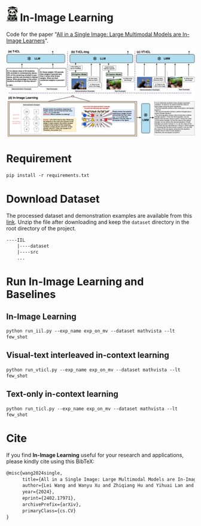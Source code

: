 # <img src="logo_i2l.jpg" width="30" height="40"> In-Image Learning 
Code for the paper "[All in a Single Image: Large Multimodal Models are In-Image Learners](https://arxiv.org/abs/2402.17971)".

![IIL case](Figure1.jpg)


# Requirement
```shell
pip install -r requirements.txt
```

# Download Dataset
The processed dataset and demonstration examples are available from this [link](https://drive.google.com/file/d/1eL3BnWPMLJxm3iAptX_QQRuijW9dl9AM/view?usp=sharing).
Unzip the file after downloading and keep the ```dataset``` directory in the root directory of the project.
```text
----IIL
    |----dataset
    |----src
    ...
```
# Run In-Image Learning and Baselines
## In-Image Learning
```shell
python run_iil.py --exp_name exp_on_mv --dataset mathvista --lt few_shot
```

## Visual-text interleaved in-context learning
```shell
python run_vticl.py --exp_name exp_on_mv --dataset mathvista --lt few_shot
```

## Text-only in-context learning
```shell
python run_ticl.py --exp_name exp_on_mv --dataset mathvista --lt few_shot
```

# Cite
If you find **In-Image Learning** useful for your research and applications, please kindly cite using this BibTeX:
```latex
@misc{wang2024single,
      title={All in a Single Image: Large Multimodal Models are In-Image Learners}, 
      author={Lei Wang and Wanyu Xu and Zhiqiang Hu and Yihuai Lan and Shan Dong and Hao Wang and Roy Ka-Wei Lee and Ee-Peng Lim},
      year={2024},
      eprint={2402.17971},
      archivePrefix={arXiv},
      primaryClass={cs.CV}
}
```
